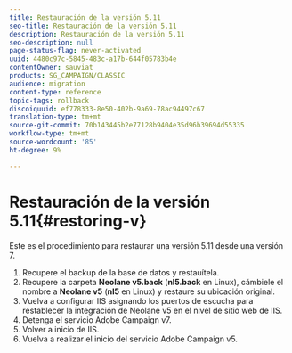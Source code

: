 ```yaml
---
title: Restauración de la versión 5.11
seo-title: Restauración de la versión 5.11
description: Restauración de la versión 5.11
seo-description: null
page-status-flag: never-activated
uuid: 4480c97c-5845-483c-a17b-644f05783b4e
contentOwner: sauviat
products: SG_CAMPAIGN/CLASSIC
audience: migration
content-type: reference
topic-tags: rollback
discoiquuid: ef778333-8e50-402b-9a69-78ac94497c67
translation-type: tm+mt
source-git-commit: 70b143445b2e77128b9404e35d96b39694d55335
workflow-type: tm+mt
source-wordcount: '85'
ht-degree: 9%

---
```



# Restauración de la versión 5.11{#restoring-v}

Este es el procedimiento para restaurar una versión 5.11 desde una versión 7.

1. Recupere el backup de la base de datos y restauítela.
1. Recupere la carpeta **Neolane v5.back** (**nl5.back** en Linux), cámbiele el nombre a **Neolane v5** (**nl5** en Linux) y restaure su ubicación original.
1. Vuelva a configurar IIS asignando los puertos de escucha para restablecer la integración de Neolane v5 en el nivel de sitio web de IIS.
1. Detenga el servicio Adobe Campaign v7.
1. Volver a inicio de IIS.
1. Vuelva a realizar el inicio del servicio Adobe Campaign v5.

